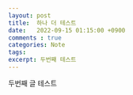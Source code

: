 ```yaml
---
layout: post
title:  하나 더 테스트
date:   2022-09-15 01:15:00 +0900
comments : true
categories: Note
tags: 
excerpt: 두번째 테스트
---
```


두번째 글 테스트